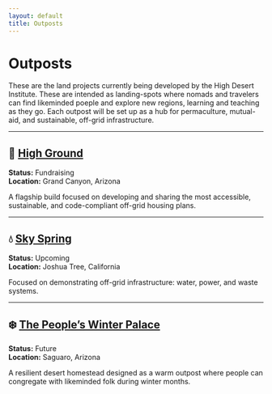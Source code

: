 ```yaml
---
layout: default
title: Outposts
---
```


# Outposts

These are the land projects currently being developed by the High Desert Institute. These are intended as landing-spots where nomads and travelers can find likeminded poeple and explore new regions, learning and teaching as they go. Each outpost will be set up as a hub for permaculture, mutual-aid, and sustainable, off-grid infrastructure. 

---

## 🌄 [High Ground](/outposts/high-ground/)

**Status:** Fundraising  
**Location:** Grand Canyon, Arizona

A flagship build focused on developing and sharing the most accessible, sustainable, and code-compliant off-grid housing plans.

---

## 💧 [Sky Spring](/outposts/sky-spring/)

**Status:** Upcoming  
**Location:** Joshua Tree, California

Focused on demonstrating off-grid infrastructure: water, power, and waste systems.

---

## ❄️ [The People’s Winter Palace](/outposts/winter-palace/)

**Status:** Future  
**Location:** Saguaro, Arizona

A resilient desert homestead designed as a warm outpost where people can congregate with likeminded folk during winter months.
